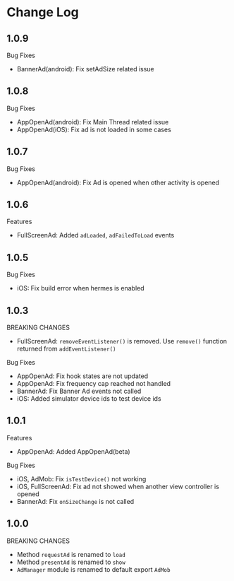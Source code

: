 # Change Log

## 1.0.9

Bug Fixes

- BannerAd(android): Fix setAdSize related issue

## 1.0.8

Bug Fixes

- AppOpenAd(android): Fix Main Thread related issue
- AppOpenAd(iOS): Fix ad is not loaded in some cases

## 1.0.7

Bug Fixes

- AppOpenAd(android): Fix Ad is opened when other activity is opened

## 1.0.6

Features

- FullScreenAd: Added `adLoaded`, `adFailedToLoad` events

## 1.0.5

Bug Fixes

- iOS: Fix build error when hermes is enabled

## 1.0.3

BREAKING CHANGES

- FullScreenAd: `removeEventListener()` is removed. Use `remove()` function returned from `addEventListener()`

Bug Fixes

- AppOpenAd: Fix hook states are not updated
- AppOpenAd: Fix frequency cap reached not handled
- BannerAd: Fix Banner Ad events not called
- iOS: Added simulator device ids to test device ids

## 1.0.1

Features

- AppOpenAd: Added AppOpenAd(beta)

Bug Fixes

- iOS, AdMob: Fix `isTestDevice()` not working
- iOS, FullScreenAd: Fix ad not showed when another view controller is opened
- BannerAd: Fix `onSizeChange` is not called

## 1.0.0

BREAKING CHANGES

- Method `requestAd` is renamed to `load`
- Method `presentAd` is renamed to `show`
- `AdManager` module is renamed to default export `AdMob`